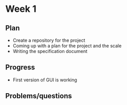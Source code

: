 # Week 1

## Plan
- Create a repository for the project
- Coming up with a plan for the project and the scale
- Writing the specification document

## Progress
- First version of GUI is working

## Problems/questions